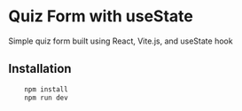 # Quiz Form with useState

Simple quiz form built using React, Vite.js, and useState hook

## Installation

```javascript
    npm install
    npm run dev
```
